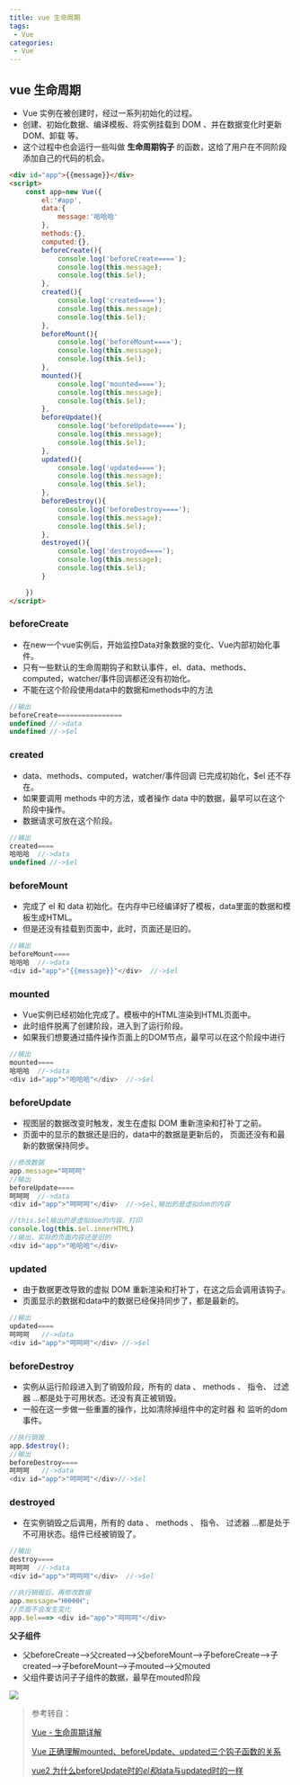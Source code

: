 ```yaml
---
title: vue 生命周期
tags:
 - Vue
categories:
 - Vue
---
```




## vue 生命周期

+  Vue 实例在被创建时，经过一系列初始化的过程。
+ 创建、初始化数据、编译模板、将实例挂载到 DOM 、并在数据变化时更新 DOM、卸载 等。
+ 这个过程中也会运行一些叫做 **生命周期钩子** 的函数，这给了用户在不同阶段添加自己的代码的机会。

```html
<div id="app">{{message}}</div>
<script>
    const app=new Vue({
        el:'#app',
        data:{
            message:'哈哈哈'
        },
        methods:{},
        computed:{},
        beforeCreate(){
            console.log('beforeCreate====');
            console.log(this.message);
            console.log(this.$el);
        },
        created(){
            console.log('created====');
            console.log(this.message);
            console.log(this.$el);
        },
        beforeMount(){
            console.log('beforeMount====');
            console.log(this.message);
            console.log(this.$el);
        },
        mounted(){
            console.log('mounted====');
            console.log(this.message);
            console.log(this.$el);
        },
        beforeUpdate(){
            console.log('beforeUpdate====');
            console.log(this.message);
            console.log(this.$el);
        },
        updated(){
            console.log('updated====');
            console.log(this.message);
            console.log(this.$el);
        },
        beforeDestroy(){
            console.log('beforeDestroy====');
            console.log(this.message);
            console.log(this.$el);
        },
        destroyed(){
            console.log('destroyed====');
            console.log(this.message);
            console.log(this.$el);
        }

    })
</script>
```

### beforeCreate

+ 在new一个vue实例后，开始监控Data对象数据的变化、Vue内部初始化事件。
+ 只有一些默认的生命周期钩子和默认事件，el、data、methods、computed，watcher/事件回调都还没有初始化。
+ 不能在这个阶段使用data中的数据和methods中的方法

```js
//输出
beforeCreate================
undefined //->data
undefined //->$el
```

### created 

+ data、methods、computed，watcher/事件回调 已完成初始化，$el 还不存在。
+ 如果要调用 methods 中的方法，或者操作 data 中的数据，最早可以在这个阶段中操作。
+ 数据请求可放在这个阶段。

```js
//输出
created====
哈哈哈  //->data
undefined //->$el
```

### beforeMount

+ 完成了 el 和 data 初始化。在内存中已经编译好了模板，data里面的数据和模板生成HTML。
+ 但是还没有挂载到页面中，此时，页面还是旧的。

```js
//输出
beforeMount====
哈哈哈  //->data
<div id="app">"{{message}}"</div>  //->$el
```

### mounted

+ Vue实例已经初始化完成了。模板中的HTML渲染到HTML页面中。
+ 此时组件脱离了创建阶段，进入到了运行阶段。
+  如果我们想要通过插件操作页面上的DOM节点，最早可以在这个阶段中进行

```js
//输出
mounted====
哈哈哈  //->data
<div id="app">"哈哈哈"</div>  //->$el
```

### beforeUpdate

+ 视图层的数据改变时触发，发生在虚拟 DOM 重新渲染和打补丁之前。
+ 页面中的显示的数据还是旧的，data中的数据是更新后的， 页面还没有和最新的数据保持同步。

```js
//修改数据
app.message="呵呵呵"
//输出
beforeUpdate====
呵呵呵  //->data
<div id="app">"呵呵呵"</div>  //->$el,输出的是虚拟dom的内容

//this.$el输出的是虚拟dom的内容，打印
console.log(this.$el.innerHTML)
//输出，实际的页面内容还是旧的
<div id="app">"哈哈哈"</div>
```

### updated

+ 由于数据更改导致的虚拟 DOM 重新渲染和打补丁，在这之后会调用该钩子。
+ 页面显示的数据和data中的数据已经保持同步了，都是最新的。

```js
//输出
updated====
呵呵呵   //->data
<div id="app">"呵呵呵"</div> //->$el
```

### beforeDestroy

+ 实例从运行阶段进入到了销毁阶段，所有的 data 、 methods 、 指令、 过滤器 …都是处于可用状态。还没有真正被销毁。
+ 一般在这一步做一些重置的操作，比如清除掉组件中的定时器 和 监听的dom事件。

```js
//执行销毁
app.$destroy();
//输出
beforeDestroy====
呵呵呵   //->data
<div id="app">"呵呵呵"</div>//->$el

```

### destroyed

+ 在实例销毁之后调用，所有的 data 、 methods 、 指令、 过滤器 …都是处于不可用状态。组件已经被销毁了。

```js
//输出
destroy====
呵呵呵  //->data
<div id="app">"呵呵呵"</div>  //->$el

//执行销毁后，再修改数据
app.message="HHHHH";
//页面不会发生变化
app.$el===> <div id="app">"呵呵呵"</div> 
```



**父子组件**

+ 父beforeCreate—>父created—>父beforeMount—>子beforeCreate—>子created—>子beforeMount—>子mouted—>父mouted
+ 父组件要访问子子组件的数据，最早在mouted阶段

![](./img/生命周期/1.png)

> 参考转自：
>
> [Vue - 生命周期详解](https://www.jianshu.com/p/672e967e201c)
>
> [Vue 正确理解mounted、beforeUpdate、updated三个钩子函数的关系](https://blog.csdn.net/wq_ocean_/article/details/108918689)
>
> [vue2 为什么beforeUpdate时的$el 和$data与updated时的一样](https://segmentfault.com/q/1010000011521681)

